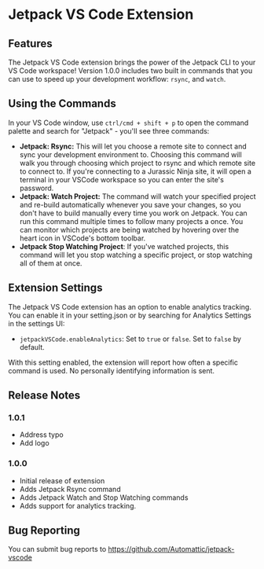 # Jetpack VS Code Extension

## Features

The Jetpack VS Code extension brings the power of the Jetpack CLI to your VS Code workspace! Version 1.0.0 includes two built in commands that you can use to speed up your development workflow: `rsync`, and `watch`.

## Using the Commands

In your VS Code window, use `ctrl/cmd + shift + p` to open the command palette and search for "Jetpack" - you'll see three commands:

* **Jetpack: Rsync:** This will let you choose a remote site to connect and sync your development environment to. Choosing this command will walk you through choosing which project to rsync and which remote site to connect to. If you're connecting to a Jurassic Ninja site, it will open a terminal in your VSCode workspace so you can enter the site's password. 
* **Jetpack: Watch Project:** The command will watch your specified project and re-build automatically whenever you save your changes, so you don't have to build manually every time you work on Jetpack. You can run this command multiple times to follow many projects a once. You can monitor which projects are being watched by hovering over the heart icon in VSCode's bottom toolbar.  
* **Jetpack Stop Watching Project**: If you've watched projects, this command will let you stop watching a specific project, or stop watching all of them at once.

## Extension Settings

The Jetpack VS Code extension has an option to enable analytics tracking. You can enable it in your setting.json or by searching for Analytics Settings in the settings UI:

* `jetpackVSCode.enableAnalytics`: Set to `true` or `false`. Set to `false` by default.

With this setting enabled, the extension will report how often a specific command is used. No personally identifying information is sent.

## Release Notes

### 1.0.1

- Address typo
- Add logo

### 1.0.0

- Initial release of extension
- Adds Jetpack Rsync command
- Adds Jetpack Watch and Stop Watching commands
- Adds support for analytics tracking.

## Bug Reporting

You can submit bug reports to https://github.com/Automattic/jetpack-vscode

